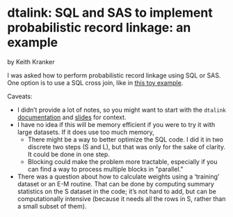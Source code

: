 # dtalink: SQL and SAS to implement probabilistic record linkage: an example

by Keith Kranker

I was asked how to perform probabilistic record linkage using SQL or SAS.
One option is to use a SQL cross join, like in [this toy example](https://github.com/kkranker/dtalink/blob/sql/Probablistic%20record%20linkage%20using%20a%20SQL%20cross%20join.sas).

Caveats:

- I didn’t provide a lot of notes, so you might want to start with the ```dtalink``` [documentation](https://github.com/kkranker/dtalink/blob/master/dtalink.sthlp.txt) and [slides](https://github.com/kkranker/dtalink/raw/master/dtalink_slides.pdf) for context. 
- I have no idea if this will be memory efficient if you were to try it with large datasets. If it does use too much memory, 
  - There might be a way to better optimize the SQL code. I did it in two discrete two steps (S and L), but that was only for the sake of clarity. It could be done in one step.
  -	 Blocking could make the problem more tractable, especially if you can find a way to process multiple blocks in "parallel."
-	There was a question about how to calculate weights using a ‘training’ dataset or an E-M routine. That can be done by computing summary statistics on the S dataset in the code; it’s not hard to add, but can be computationally intensive (because it needs all the rows in S, rather than a small subset of them). 
